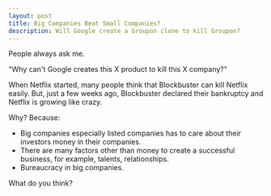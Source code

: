 ```yaml
---
layout: post
title: Big Companies Beat Small Companies?
description: Will Google create a Groupon clone to kill Groupon?
---
```


People always ask me.

"Why can't Google creates this X product to kill this X company?"

When Netflix started, many people think that Blockbuster can kill Netflix easily. But, just a few weeks ago, Blockbuster declared their bankruptcy and Netflix is growing like crazy.

Why? Because:

* Big companies especially listed companies has to care about their investors money in their companies.
* There are many factors other than money to create a successful business, for example, talents, relationships.
* Bureaucracy in big companies.

What do you think?

